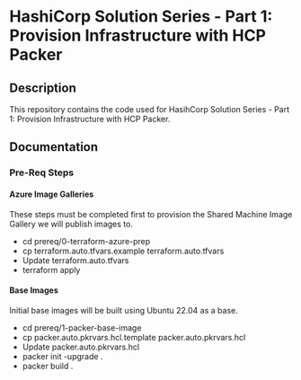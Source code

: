 # HashiCorp Solution Series - Part 1: Provision Infrastructure with HCP Packer

## Description
This repository contains the code used for HasihCorp Solution Series - Part 1:  Provision Infrastructure with HCP Packer.

## Documentation

### Pre-Req Steps

#### Azure Image Galleries

These steps must be completed first to provision the Shared Machine Image Gallery we will publish images to.

- cd prereq/0-terraform-azure-prep
- cp terraform.auto.tfvars.example terraform.auto.tfvars
- Update terraform.auto.tfvars
- terraform apply

#### Base Images

Initial base images will be built using Ubuntu 22.04 as a base.

- cd prereq/1-packer-base-image
- cp packer.auto.pkrvars.hcl.template packer.auto.pkrvars.hcl
- Update packer.auto.pkrvars.hcl
- packer init -upgrade .
- packer build .
